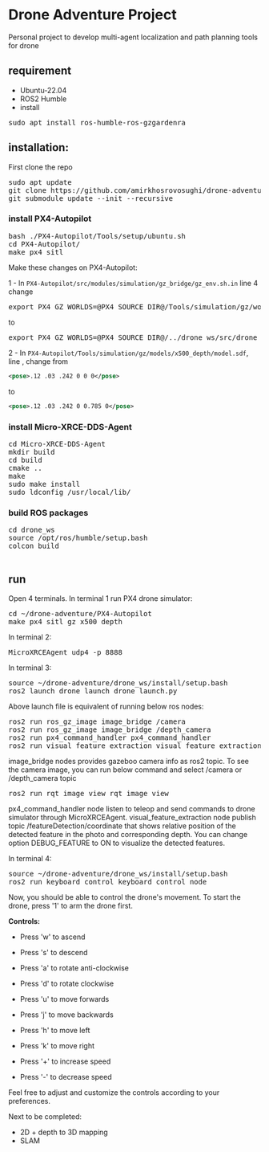 # Drone Adventure Project

Personal project to develop multi-agent localization and path planning tools for drone


## requirement
- Ubuntu-22.04
- ROS2 Humble
- install 
<pre>
sudo apt install ros-humble-ros-gzgardenra
</pre>

## installation:
First clone the repo

<pre>
sudo apt update
git clone https://github.com/amirkhosrovosughi/drone-adventure.git
git submodule update --init --recursive
</pre>


### install PX4-Autopilot
<pre>
bash ./PX4-Autopilot/Tools/setup/ubuntu.sh
cd PX4-Autopilot/
make px4_sitl
</pre>

Make these changes on PX4-Autopilot:

1 - In `PX4-Autopilot/src/modules/simulation/gz_bridge/gz_env.sh.in` line 4 change
<pre>
export PX4_GZ_WORLDS=@PX4_SOURCE_DIR@/Tools/simulation/gz/worlds
</pre>
to
<pre>
export PX4_GZ_WORLDS=@PX4_SOURCE_DIR@/../drone_ws/src/drone_packages/simulation_resource/worlds
</pre>

2 - In `PX4-Autopilot/Tools/simulation/gz/models/x500_depth/model.sdf`, line , change from
```xml
<pose>.12 .03 .242 0 0 0</pose>
```
to
```xml
<pose>.12 .03 .242 0 0.785 0</pose>
```

### install Micro-XRCE-DDS-Agent
<pre>
cd Micro-XRCE-DDS-Agent
mkdir build
cd build
cmake ..
make
sudo make install
sudo ldconfig /usr/local/lib/
</pre>

### build ROS packages
 <pre>
cd drone_ws
source /opt/ros/humble/setup.bash
colcon build
 </pre>

## run
Open 4 terminals.
In terminal 1 run PX4 drone simulator:
<pre>
cd ~/drone-adventure/PX4-Autopilot
make px4_sitl gz_x500_depth
</pre>

In terminal 2:
<pre>
MicroXRCEAgent udp4 -p 8888
</pre>

In terminal 3:
<pre>
source ~/drone-adventure/drone_ws/install/setup.bash
ros2 launch drone_launch drone_launch.py
</pre>

Above launch file is equivalent of running below ros nodes:
<pre>
ros2 run ros_gz_image image_bridge /camera
ros2 run ros_gz_image image_bridge /depth_camera
ros2 run px4_command_handler px4_command_handler
ros2 run visual_feature_extraction visual_feature_extraction
</pre>

image_bridge nodes provides gazeboo camera info as ros2 topic. To see the camera image, you can run below command and select /camera or /depth_camera topic
<pre>
ros2 run rqt_image_view rqt_image_view
</pre> 
px4_command_handler node listen to teleop and send commands to drone simulator through MicroXRCEAgent.
visual_feature_extraction node publish topic /featureDetection/coordinate that shows relative position of the detected feature in the photo and corresponding depth. You can change option DEBUG_FEATURE to ON to visualize the detected features.  

In terminal 4:
<pre>
source ~/drone-adventure/drone_ws/install/setup.bash
ros2 run keyboard_control keyboard_control_node
</pre>

Now, you should be able to control the drone's movement. To start the drone, press '1' to arm the drone first.

**Controls:**
- Press 'w' to ascend
- Press 's' to descend
- Press 'a' to rotate anti-clockwise
- Press 'd' to rotate clockwise

- Press 'u' to move forwards
- Press 'j' to move backwards
- Press 'h' to move left
- Press 'k' to move right

- Press '+' to increase speed
- Press '-' to decrease speed

Feel free to adjust and customize the controls according to your preferences.

Next to be completed:
- 2D + depth to 3D mapping
- SLAM
